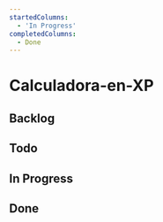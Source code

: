 ```yaml
---
startedColumns:
  - 'In Progress'
completedColumns:
  - Done
---
```


# Calculadora-en-XP

## Backlog

## Todo

## In Progress

## Done
